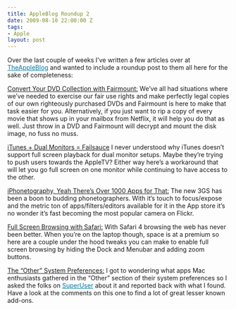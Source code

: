 ```yaml
---
title: AppleBlog Roundup 2
date: 2009-08-10 22:00:00 Z
tags:
- Apple
layout: post
---
```

Over the last couple of weeks I’ve written a few articles over at <a href="http://theappleblog.com/author/bryanschuetz/" style="color: rgb(1, 121, 165); ">TheAppleBlog</a> and wanted to include a roundup post to them all here for the sake of completeness:

<a href="http://theappleblog.com/2009/06/30/fairmount-convert-your-dvd-collection/">Convert Your DVD Collection with Fairmount:</a> We’ve all had situations where we’ve needed to exercise our fair use rights and make perfectly legal copies of our own righteously purchased DVDs and Fairmount is here to make that task easier for you. Alternatively, if you just want to rip a copy of every movie that shows up in your mailbox from Netflix, it will help you do that as well. Just throw in a DVD and Fairmount will decrypt and mount the disk image, no fuss no muss.

<a href="http://theappleblog.com/2009/07/29/workaround-itunes-video-and-dual-screens/">iTunes + Dual Monitors = Failsauce</a> I never understood why iTunes doesn’t support full screen playback for dual monitor setups. Maybe they’re trying to push users towards the AppleTV? Either way here’s a workaround that will let you go full screen on one monitor while continuing to have access to the other.

<a href="http://theappleblog.com/2009/08/03/iphonetography-yeah-theres-an-app-for-that/">iPhonetography, Yeah There’s Over 1000 Apps for That:</a> The new 3GS has been a boon to budding phonetographers. With it’s touch to focus/expose and the metric ton of apps/filters/editors available for it in the App store it’s no wonder it’s fast becoming the most popular camera on Flickr. 

<a href="http://theappleblog.com/2009/08/06/how-to-full-screen-browsing-and-forced-tabs-with-safari/">Full Screen Browsing with Safari:</a> With Safari 4 browsing the web has never been better. When you’re on the laptop though, space is at a premium so here are a couple under the hood tweaks you can make to enable full screen browsing by hiding the Dock and Menubar and adding zoom buttons.

<a href="http://theappleblog.com/2009/08/14/the-other-system-preferences/">The “Other” System Preferences:</a> I got to wondering what apps Mac enthusiasts gathered in the “Other” section of their system preferences so I asked the folks on <a href="http://superuser.com" style="color: rgb(1, 121, 165); ">SuperUser</a> about it and reported back with what I found. Have a look at the comments on this one to find a lot of great lesser known add-ons.


